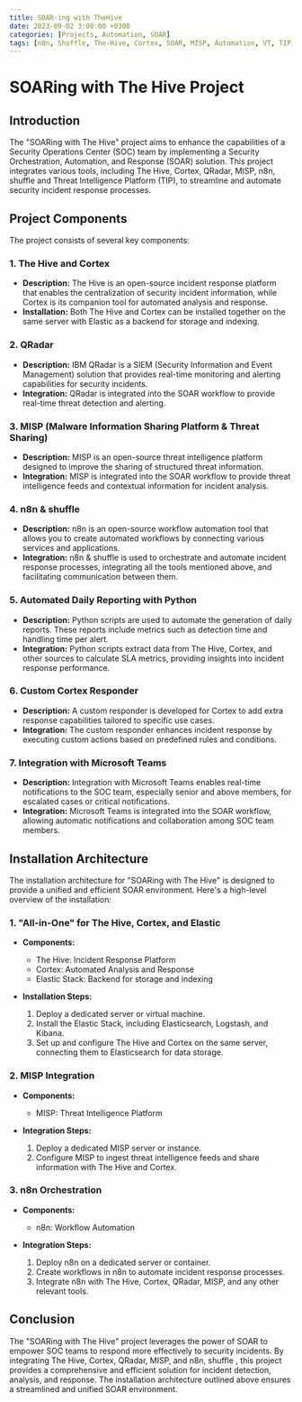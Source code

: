 ```yaml
---
title: SOAR-ing with TheHive
date: 2023-09-02 3:00:00 +0300
categories: [Projects, Automation, SOAR]
tags: [n8n, Shuffle, The-Hive, Cortex, SOAR, MISP, Automation, VT, TIP, Integration]
---
```


# SOARing with The Hive Project

## Introduction

The "SOARing with The Hive" project aims to enhance the capabilities of a Security Operations Center (SOC) team by implementing a Security Orchestration, Automation, and Response (SOAR) solution. This project integrates various tools, including The Hive, Cortex, QRadar, MISP, n8n, shuffle and Threat Intelligence Platform (TIP), to streamline and automate security incident response processes.

## Project Components

The project consists of several key components:

### 1. The Hive and Cortex

- **Description:** The Hive is an open-source incident response platform that enables the centralization of security incident information, while Cortex is its companion tool for automated analysis and response.
- **Installation:** Both The Hive and Cortex can be installed together on the same server with Elastic as a backend for storage and indexing.

### 2. QRadar

- **Description:** IBM QRadar is a SIEM (Security Information and Event Management) solution that provides real-time monitoring and alerting capabilities for security incidents.
- **Integration:** QRadar is integrated into the SOAR workflow to provide real-time threat detection and alerting.

### 3. MISP (Malware Information Sharing Platform & Threat Sharing)

- **Description:** MISP is an open-source threat intelligence platform designed to improve the sharing of structured threat information.
- **Integration:** MISP is integrated into the SOAR workflow to provide threat intelligence feeds and contextual information for incident analysis.

### 4. n8n & shuffle

- **Description:** n8n is an open-source workflow automation tool that allows you to create automated workflows by connecting various services and applications.
- **Integration:** n8n & shuffle is used to orchestrate and automate incident response processes, integrating all the tools mentioned above, and facilitating communication between them.

### 5. Automated Daily Reporting with Python

- **Description:** Python scripts are used to automate the generation of daily reports. These reports include metrics such as detection time and handling time per alert.
- **Integration:** Python scripts extract data from The Hive, Cortex, and other sources to calculate SLA metrics, providing insights into incident response performance.

### 6. Custom Cortex Responder

- **Description:** A custom responder is developed for Cortex to add extra response capabilities tailored to specific use cases.
- **Integration:** The custom responder enhances incident response by executing custom actions based on predefined rules and conditions.

### 7. Integration with Microsoft Teams

- **Description:** Integration with Microsoft Teams enables real-time notifications to the SOC team, especially senior and above members, for escalated cases or critical notifications.
- **Integration:** Microsoft Teams is integrated into the SOAR workflow, allowing automatic notifications and collaboration among SOC team members.

## Installation Architecture

The installation architecture for "SOARing with The Hive" is designed to provide a unified and efficient SOAR environment. Here's a high-level overview of the installation:

### 1. "All-in-One" for The Hive, Cortex, and Elastic

- **Components:**
  - The Hive: Incident Response Platform
  - Cortex: Automated Analysis and Response
  - Elastic Stack: Backend for storage and indexing

- **Installation Steps:**
  1. Deploy a dedicated server or virtual machine.
  2. Install the Elastic Stack, including Elasticsearch, Logstash, and Kibana.
  3. Set up and configure The Hive and Cortex on the same server, connecting them to Elasticsearch for data storage.

### 2. MISP Integration

- **Components:**
  - MISP: Threat Intelligence Platform

- **Integration Steps:**
  1. Deploy a dedicated MISP server or instance.
  2. Configure MISP to ingest threat intelligence feeds and share information with The Hive and Cortex.

### 3. n8n Orchestration

- **Components:**
  - n8n: Workflow Automation

- **Integration Steps:**
  1. Deploy n8n on a dedicated server or container.
  2. Create workflows in n8n to automate incident response processes.
  3. Integrate n8n with The Hive, Cortex, QRadar, MISP, and any other relevant tools.

## Conclusion

The "SOARing with The Hive" project leverages the power of SOAR to empower SOC teams to respond more effectively to security incidents. By integrating The Hive, Cortex, QRadar, MISP, and n8n, shuffle , this project provides a comprehensive and efficient solution for incident detection, analysis, and response. The installation architecture outlined above ensures a streamlined and unified SOAR environment.
